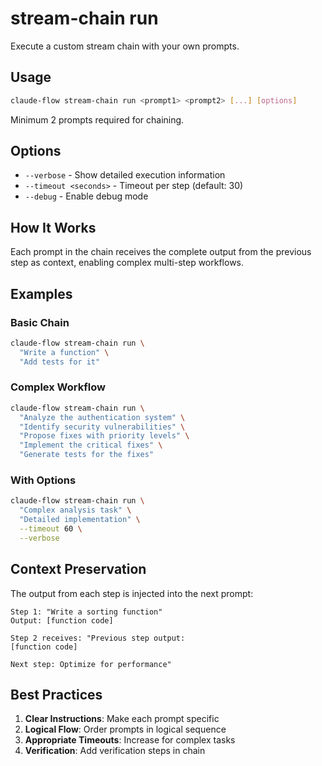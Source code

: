 # stream-chain run

Execute a custom stream chain with your own prompts.

## Usage

```bash
claude-flow stream-chain run <prompt1> <prompt2> [...] [options]
```

Minimum 2 prompts required for chaining.

## Options

- `--verbose` - Show detailed execution information
- `--timeout <seconds>` - Timeout per step (default: 30)
- `--debug` - Enable debug mode

## How It Works

Each prompt in the chain receives the complete output from the previous step as context, enabling complex multi-step workflows.

## Examples

### Basic Chain
```bash
claude-flow stream-chain run \
  "Write a function" \
  "Add tests for it"
```

### Complex Workflow
```bash
claude-flow stream-chain run \
  "Analyze the authentication system" \
  "Identify security vulnerabilities" \
  "Propose fixes with priority levels" \
  "Implement the critical fixes" \
  "Generate tests for the fixes"
```

### With Options
```bash
claude-flow stream-chain run \
  "Complex analysis task" \
  "Detailed implementation" \
  --timeout 60 \
  --verbose
```

## Context Preservation

The output from each step is injected into the next prompt:

```
Step 1: "Write a sorting function"
Output: [function code]

Step 2 receives: "Previous step output:
[function code]

Next step: Optimize for performance"
```

## Best Practices

1. **Clear Instructions**: Make each prompt specific
2. **Logical Flow**: Order prompts in logical sequence
3. **Appropriate Timeouts**: Increase for complex tasks
4. **Verification**: Add verification steps in chain